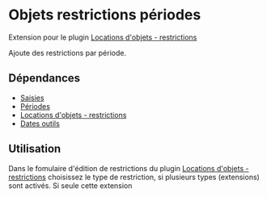 # Objets restrictions périodes
Extension pour le plugin [Locations d&#039;objets - restrictions](https://github.com/abelass/locations_objets_restrictions)

Ajoute des restrictions par période.

## Dépendances

- [Saisies](https://plugins.spip.net/saisies.html)
- [Périodes](https://github.com/abelass/periodes)
- [Locations d&#039;objets - restrictions](https://github.com/abelass/locations_objets_restrictions)
- [Dates outils](https://github.com/abelass/dates_outils)

## Utilisation
Dans le fomulaire d'édition de restrictions du plugin [Locations d&#039;objets - restrictions](https://github.com/abelass/locations_objets_restrictions) choisissez le type de restriction, si plusieurs types (extensions) sont activés. Si seule cette extension

